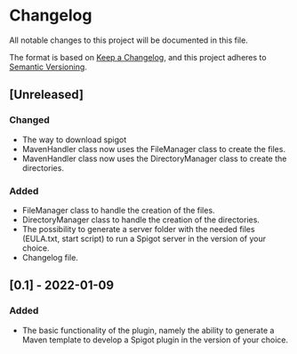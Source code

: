 # Changelog

All notable changes to this project will be documented in this file.

The format is based on [Keep a Changelog](https://keepachangelog.com/en/1.0.0/), and this project adheres to [Semantic Versioning](https://semver.org/spec/v2.0.0.html).

## [Unreleased]

### Changed

- The way to download spigot
- MavenHandler class now uses the FileManager class to create the files.
- MavenHandler class now uses the DirectoryManager class to create the directories.

### Added

- FileManager class to handle the creation of the files.
- DirectoryManager class to handle the creation of the directories.
- The possibility to generate a server folder with the needed files (EULA.txt, start script) to run a Spigot server in the version of your choice.
- Changelog file.

## [0.1] - 2022-01-09

### Added

- The basic functionality of the plugin, namely the ability to generate a Maven template to develop a Spigot plugin in the version of your choice.
